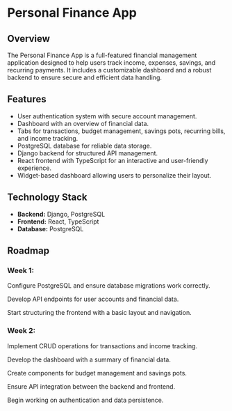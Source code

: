 # Personal Finance App

## Overview
The Personal Finance App is a full-featured financial management application designed to help users track income, expenses, savings, and recurring payments. It includes a customizable dashboard and a robust backend to ensure secure and efficient data handling.

## Features
- User authentication system with secure account management.
- Dashboard with an overview of financial data.
- Tabs for transactions, budget management, savings pots, recurring bills, and income tracking.
- PostgreSQL database for reliable data storage.
- Django backend for structured API management.
- React frontend with TypeScript for an interactive and user-friendly experience.
- Widget-based dashboard allowing users to personalize their layout.

## Technology Stack
- **Backend:** Django, PostgreSQL
- **Frontend:** React, TypeScript
- **Database:** PostgreSQL


## Roadmap

### Week 1:

Configure PostgreSQL and ensure database migrations work correctly.

Develop API endpoints for user accounts and financial data.

Start structuring the frontend with a basic layout and navigation.

### Week 2:

Implement CRUD operations for transactions and income tracking.

Develop the dashboard with a summary of financial data.

Create components for budget management and savings pots.

Ensure API integration between the backend and frontend.

Begin working on authentication and data persistence.